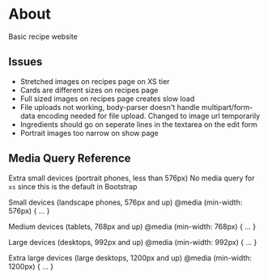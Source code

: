 # About

Basic recipe website

## Issues

- Stretched images on recipes page on XS tier
- Cards are different sizes on recipes page
- Full sized images on recipes page creates slow load
- File uploads not working, body-parser doesn't handle multipart/form-data encoding needed for file upload. Changed to image url temporarily
- Ingredients should go on seperate lines in the textarea on the edit form
- Portrait images too narrow on show page

## Media Query Reference

Extra small devices (portrait phones, less than 576px)
No media query for `xs` since this is the default in Bootstrap

Small devices (landscape phones, 576px and up)
@media (min-width: 576px) { ... }

Medium devices (tablets, 768px and up)
@media (min-width: 768px) { ... }

Large devices (desktops, 992px and up)
@media (min-width: 992px) { ... }

Extra large devices (large desktops, 1200px and up)
@media (min-width: 1200px) { ... }